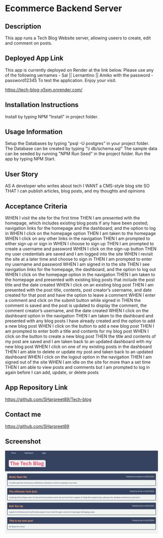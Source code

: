 # Ecommerce Backend Server

## Description

This app runs a Tech Blog Website server, allowing useers to create, edit and comment on posts.

## Deployed App Link

This app is currently deployed on Render at the link below. 
Please use any of the following uernames - Sal || Lernantino || Amiko with the password - password12345
To test the application. Enjoy your visit.

https://tech-blog-x5xm.onrender.com/

## Installation Instructions

Install by typing NPM "Install" in project folder.

## Usage Information

Setup the Databases by typing "psql -U postgres" in your project folder. The Database can be created by typing "\i db/schema.sql" 
The sample data can be seeded by running "NPM Run Seed" in the project folder.
Run the app by typing NPM Start.

## User Story

AS A developer who writes about tech
I WANT a CMS-style blog site
SO THAT I can publish articles, blog posts, and my thoughts and opinions

## Acceptance Criteria

WHEN I visit the site for the first time
THEN I am presented with the homepage, which includes existing blog posts if any have been posted; navigation links for the homepage and the dashboard; and the option to log in
WHEN I click on the homepage option
THEN I am taken to the homepage
WHEN I click on any other links in the navigation
THEN I am prompted to either sign up or sign in
WHEN I choose to sign up
THEN I am prompted to create a username and password
WHEN I click on the sign-up button
THEN my user credentials are saved and I am logged into the site
WHEN I revisit the site at a later time and choose to sign in
THEN I am prompted to enter my username and password
WHEN I am signed in to the site
THEN I see navigation links for the homepage, the dashboard, and the option to log out
WHEN I click on the homepage option in the navigation
THEN I am taken to the homepage and presented with existing blog posts that include the post title and the date created
WHEN I click on an existing blog post
THEN I am presented with the post title, contents, post creator’s username, and date created for that post and have the option to leave a comment
WHEN I enter a comment and click on the submit button while signed in
THEN the comment is saved and the post is updated to display the comment, the comment creator’s username, and the date created
WHEN I click on the dashboard option in the navigation
THEN I am taken to the dashboard and presented with any blog posts I have already created and the option to add a new blog post
WHEN I click on the button to add a new blog post
THEN I am prompted to enter both a title and contents for my blog post
WHEN I click on the button to create a new blog post
THEN the title and contents of my post are saved and I am taken back to an updated dashboard with my new blog post
WHEN I click on one of my existing posts in the dashboard
THEN I am able to delete or update my post and taken back to an updated dashboard
WHEN I click on the logout option in the navigation
THEN I am signed out of the site
WHEN I am idle on the site for more than a set time
THEN I am able to view posts and comments but I am prompted to log in again before I can add, update, or delete posts

## App Repository Link

https://github.com/SHarpreet89/Tech-blog

## Contact me

https://github.com/SHarpreet89

## Screenshot

![Alt text](./assets/images/App%20Image.png)
